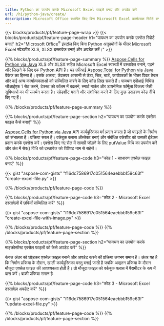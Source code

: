 ```yaml
---
title: Python का उपयोग करके Microsoft Excel फ़ाइलें बनाएं और अपडेट करें 
url: /hi/python-java/create/
description: Microsoft Office स्थापित किए बिना Microsoft Excel कार्यपत्रक रिपोर्ट बनाएँ 
---
```


{{< blocks/products/pf/feature-page-wrap >}}
{{< blocks/products/pf/feature-page-header h1="पायथन का उपयोग करके एक्सेल रिपोर्ट बनाएं" h2="Microsoft Office<sup>&reg;</sup> इंस्टॉल किए बिना Python अनुप्रयोगों के भीतर Microsoft Excel स्प्रेडशीट XLS, XLSX दस्तावेज़ बनाएं और अपडेट करें।" >}}

{{% blocks/products/pf/feature-page-summary %}}
[Aspose.Cells for Python via Java](https://products.aspose.com/cells/python-java/) XLS और XLSX सहित Microsoft Excel स्वरूपों में दस्तावेज़ बनाने, पढ़ने और लिखने के लिए एक Python API है। यह एपीआई [Aspose.Total for Python via Java](https://products.aspose.com/total/python-java/) पैकेज का हिस्सा है। इसके अलावा, डेवलपर आसानी से डेटा, चित्र, चार्ट, कार्यपत्रकों के भीतर पिवट टेबल और कई अन्य कार्यात्मकताओं को सम्मिलित करने के लिए कोड लिख सकते हैं। पायथन एपीआई विभिन्न जीआईएफ 1 सेट करने, टेक्स्ट को कॉलम में बदलने, स्मार्ट मार्कर और डायनेमिक फॉर्मूला विकल्प जैसी सुविधाओं का भी समर्थन करता है। स्प्रेडशीट बनाने और संशोधित करने के लिए कुछ उदाहरण कोड नीचे दिए गए हैं।

{{% /blocks/products/pf/feature-page-summary  %}}

{{% blocks/products/pf/feature-page-section  h2="पायथन का उपयोग करके एक्सेल फाइल कैसे बनाएं" %}}

[Aspose.Cells for Python via Java](https://products.aspose.com/cells/python-java/) API कार्यपुस्तिका वर्ग प्रदान करता है जो फाइलों के निर्माण को संभालता है। प्रक्रिया सरल है। वर्कबुक क्लास ऑब्जेक्ट बनाएं और संबंधित वर्कशीट को उसकी इंडेक्स प्रदान करके एक्सेस करें। एक्सेस किए गए सेल में सामग्री जोड़ने के लिए putValue विधि का उपयोग करें और अंत में सेव() विधि को दस्तावेज़ को विशिष्ट नाम से सहेजें।

{{% blocks/products/pf/feature-page-code h3="कोड 1 - साधारण एक्सेल फाइल बनाएं" %}}

{{< gist "aspose-com-gists" "f16dc7586917c051564eaebbb159c63f" "create-excel-file.py" >}}

{{% /blocks/products/pf/feature-page-code  %}}

{{% blocks/products/pf/feature-page-code h3="कोड 2 - Microsoft Excel दस्तावेज़ों में छवियाँ सम्मिलित करें" %}}

{{< gist "aspose-com-gists" "f16dc7586917c051564eaebbb159c63f" "create-excel-file-with-image.py" >}}

{{% /blocks/products/pf/feature-page-code  %}}
{{% /blocks/products/pf/feature-page-section %}}

{{% blocks/products/pf/feature-page-section  h2="पायथन का उपयोग करके माइक्रोसॉफ्ट एक्सेल फाइलों को कैसे अपडेट करें" %}}

केवल अंतर को छोड़कर एक्सेल फाइल बनाने और अपडेट करने की प्रक्रिया लगभग समान है। अंतर यह है कि निर्माण प्रक्रिया के दौरान, खाली कार्यपुस्तिका वस्तु बनाई जाती है जबकि अद्यतन प्रक्रिया के दौरान मौजूदा एक्सेल फ़ाइल की आवश्यकता होती है। तो मौजूदा फ़ाइल को वर्कबुक क्लास में पैरामीटर के रूप में पास करें। बाकी प्रक्रिया समान है

{{% blocks/products/pf/feature-page-code h3="कोड 3 - Microsoft Excel दस्तावेज़ अपडेट करें" %}}

{{< gist "aspose-com-gists" "f16dc7586917c051564eaebbb159c63f" "update-excel-file.py" >}}

{{% /blocks/products/pf/feature-page-code  %}}
{{% /blocks/products/pf/feature-page-section %}}